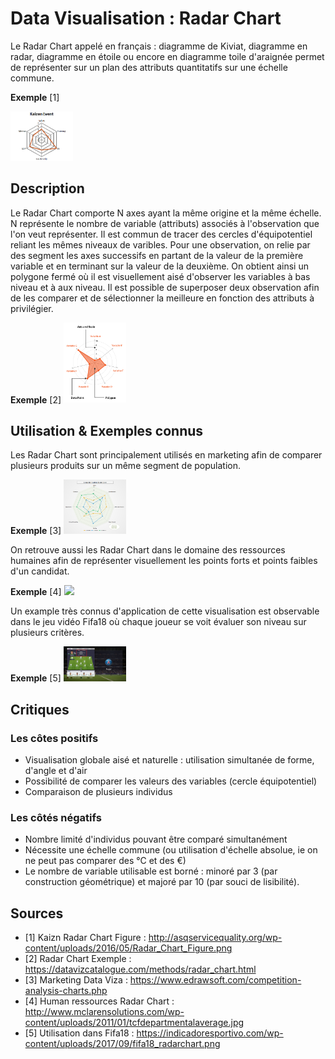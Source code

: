 # Data Visualisation : Radar Chart

Le Radar Chart appelé en français : diagramme de Kiviat, diagramme en radar, diagramme en étoile ou encore en diagramme toile d'araignée permet de représenter sur un plan des attributs quantitatifs sur une échelle commune.

**Exemple** [1]

<img src="img/kaizen.png" style="width: 100px;">

## Description

Le Radar Chart comporte N axes ayant la même origine et la même échelle. N représente le nombre de variable (attributs) associés à l'observation que l'on veut représenter. Il est commun de tracer des cercles d'équipotentiel reliant les mêmes niveaux de varibles.
Pour une observation, on relie par des segment les axes successifs en partant de la valeur de la première variable et en terminant sur la valeur de la deuxième. On obtient ainsi un polygone fermé où il est visuellement aisé d'observer les variables à bas niveau et à aux niveau.
Il est possible de superposer deux observation afin de les comparer et de sélectionner la meilleure en fonction des attributs à privilégier.

**Exemple** [2]
<img src="img/description.png" style="width: 100px;">

## Utilisation & Exemples connus

Les Radar Chart sont principalement utilisés en marketing afin de comparer plusieurs produits sur un même segment de population.

**Exemple** [3]
<img src="img/marketing.png" style="width: 100px;">

On retrouve aussi les Radar Chart dans le domaine des ressources humaines afin de représenter visuellement les points forts et points faibles d'un candidat.

**Exemple** [4]
<img src="img/RH.png" style="width: 100px;">

Un example très connus d'application de cette visualisation est observable dans le jeu vidéo Fifa18 où chaque joueur se voit évaluer son niveau sur plusieurs critères.

**Exemple** [5]
<img src="img/fifa.png" style="width: 100px;">


## Critiques

### Les côtes positifs

* Visualisation globale aisé et naturelle : utilisation simultanée de forme, d'angle et d'air
* Possibilité de comparer les valeurs des variables (cercle équipotentiel)
* Comparaison de plusieurs individus

### Les côtés négatifs

* Nombre limité d'individus pouvant être comparé simultanément
* Nécessite une échelle commune (ou utilisation d'échelle absolue, ie on ne peut pas comparer des °C et des €)
* Le nombre de variable utilisable est borné : minoré par 3 (par construction géométrique) et majoré par 10 (par souci de lisibilité).


## Sources

* [1] Kaizn Radar Chart Figure : http://asqservicequality.org/wp-content/uploads/2016/05/Radar_Chart_Figure.png
* [2] Radar Chart Exemple : https://datavizcatalogue.com/methods/radar_chart.html
* [3] Marketing Data Viza : https://www.edrawsoft.com/competition-analysis-charts.php
* [4] Human ressources Radar Chart : http://www.mclarensolutions.com/wp-content/uploads/2011/01/tcfdepartmentalaverage.jpg
* [5] Utilisation dans Fifa18 : https://indicadoresportivo.com/wp-content/uploads/2017/09/fifa18_radarchart.png

